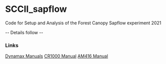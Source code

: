 # SCCII_sapflow
Code for Setup and Analysis of the Forest Canopy Sapflow experiment 2021

-- Details follow --

### Links
[Dynamax Manuals](https://dynamax.com/technical-center/manuals/transpiration-sap-flow)
[CR1000 Manual](https://s.campbellsci.com/documents/us/manuals/cr1000.pdf)
[AM416 Manual](https://s.campbellsci.com/documents/us/manuals/am416.pdf)